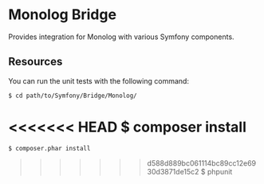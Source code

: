 Monolog Bridge
==============

Provides integration for Monolog with various Symfony components.

Resources
---------

You can run the unit tests with the following command:

    $ cd path/to/Symfony/Bridge/Monolog/
<<<<<<< HEAD
    $ composer install
=======
    $ composer.phar install
>>>>>>> d588d889bc061114bc89cc12e6930d3871de15c2
    $ phpunit
